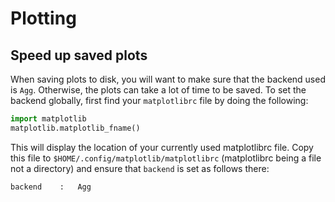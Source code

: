 # Plotting


## Speed up saved plots

When saving plots to disk, you will want to make sure that the backend used is `Agg`. Otherwise, the plots can take a lot of time to be saved. To set the backend globally, first find your `matplotlibrc` file by doing the following:


```python
import matplotlib
matplotlib.matplotlib_fname()
```

This will display the location of your currently used matplotlibrc file. Copy this file to `$HOME/.config/matplotlib/matplotlibrc` (matplotlibrc being a file not a directory) and ensure that `backend` is set as follows there:

```
backend    :   Agg
```